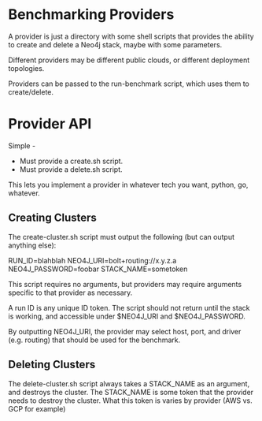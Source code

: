 # Benchmarking Providers

A provider is just a directory with some shell scripts that provides the ability to
create and delete a Neo4j stack, maybe with some parameters.

Different providers may be different public clouds, or different deployment topologies.

Providers can be passed to the run-benchmark script, which uses them to create/delete.

# Provider API

Simple - 

* Must provide a create.sh script.
* Must provide a delete.sh script.

This lets you implement a provider in whatever tech you want, python, go, whatever.

## Creating Clusters

The create-cluster.sh script must output the following (but can output anything else):

RUN_ID=blahblah
NEO4J_URI=bolt+routing://x.y.z.a
NEO4J_PASSWORD=foobar
STACK_NAME=sometoken

This script requires no arguments, but providers may require arguments specific to that
provider as necessary.

A run ID is any unique ID token.  The script should not return until the stack is working,
and accessible under $NEO4J_URI and $NEO4J_PASSWORD.

By outputting NEO4J_URI, the provider may select host, port, and driver (e.g. routing)
that should be used for the benchmark.

## Deleting Clusters

The delete-cluster.sh script always takes a STACK_NAME as an argument, and destroys the 
cluster.  The STACK_NAME is some token that the provider needs to destroy the cluster.
What this token is varies by provider (AWS vs. GCP for example)